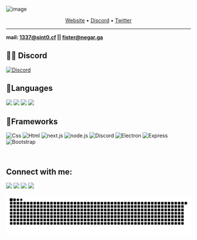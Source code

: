<!--<h3 align="center">
![image](https://cdn.discordapp.com/attachments/941755353035579422/951879632544747540/Unbenannt-1.png)
</h3> -->

![image](https://i.postimg.cc/wMsGvF5Y/dadadadad23131231.png)

<p align = "center">
  <a href = "https://www.sint0.cf">Website</a> •
  <a href = "https://www.negar.ga">Discord</a> •
  <a href = "https://www.sint0.cf">Twitter</a> 
</p>

---

**mail: 1337@sint0.cf || fister@negar.ga**

## 🙋‍♂️ Discord

<a href="https://discord.com/users/831628256561201153">
				<img src="https://discord.c99.nl/widget/theme-1/831628256561201153.png" alt="Discord" />
				<br>
			</a>

## 🚀Languages
<a href = "https://docs.microsoft.com/en-us/cpp/?view=msvc-170"><img src="https://img.shields.io/badge/c++-black?style=flat-square&logo=cplusplus&logoColor=blue"/></a>
<a href = "https://www.innovasys.com/product/dx/features_dotnet?gclid=CjwKCAjw5s6WBhA4EiwACGncZQazfEXTOW3bjFHyznuT5fQXOzEc-lhNujLNk-bZi0Y59f0k-PdaQhoCNnAQAvD_BwE"><img src="https://img.shields.io/badge/csharp-black?style=flat-square&logo=csharp&logoColor=purple"/></a>
<a href = "https://developer.mozilla.org/de/docs/Web/JavaScript"><img src="https://img.shields.io/badge/javascript-black?style=flat-square&logo=javascript"/></a>
<a href = "https://www.lua.org/docs"><img src="https://custom-icon-badges.herokuapp.com/badge/lua-black.svg?logo=lua&logoColor=blue"/></a>

## 🎉Frameworks

![Css](https://img.shields.io/badge/css3-black?style=flat-square&logo=css3&logoColor=1572B6)
![Html](https://img.shields.io/badge/html5-black?style=flat-square&logo=html5)
![next.js](https://img.shields.io/badge/next.js-black?style=flat-square&logo=next.js)
![node.js](https://img.shields.io/badge/node.js-black?style=flat-square&logo=node.js)
![Discord](https://img.shields.io/badge/discord.js-black?style=flat-square&logo=discord)
![Electron](https://img.shields.io/badge/electron-black?style=flat-square&logo=electron)
![Express](https://img.shields.io/badge/express-black?style=flat-square&logo=express)
![Bootstrap](https://img.shields.io/badge/bootstrap-black?style=flat-square&logo=bootstrap)

<!--## 🚀 Languages:

<p align="left"> 
    <a href="https://www.java.com" target="_blank"> <img src="https://img.icons8.com/color/48/000000/java-coffee-cup-logo.png"/> </a>
    <a href="https://reactjs.org/" target="_blank"> <img src="https://img.icons8.com/color/48/000000/react-native.png"/> </a>
    <a href="https://spring.io/projects/spring-boot" target="_blank"> <img src="https://img.icons8.com/color/48/000000/spring-logo.png"/> </a> 
    <a href="https://developer.mozilla.org/en-US/docs/Web/JavaScript" target="_blank"> <img src="https://img.icons8.com/color/48/000000/javascript.png"/> </a> 
    <a href="https://www.w3.org/html/" target="_blank"> <img src="https://img.icons8.com/color/48/000000/html-5.png"/> </a> 
    <a href="https://www.w3schools.com/css/" target="_blank"> <img src="https://img.icons8.com/color/48/000000/css3.png"/> </a> 
    <a href="https://getbootstrap.com" target="_blank"> <img src="https://img.icons8.com/color/48/000000/bootstrap.png"/> </a> 
    <a href="https://www.python.org" target="_blank"> <img src="https://img.icons8.com/color/48/000000/python.png"/> </a> 
    <a style="padding-right:8px;" href="https://nodejs.org" target="_blank"> <img src="https://img.icons8.com/color/48/000000/nodejs.png"/> </a> 
    <a style="padding-right:8px;" href="https://www.mysql.com/" target="_blank"> <img src="https://img.icons8.com/fluent/50/000000/mysql-logo.png"/> </a>
    <a href="https://www.mongodb.com/" target="_blank"> <img src="https://raw.githubusercontent.com/devicons/devicon/master/icons/mongodb/mongodb-original-wordmark.svg" alt="mongodb" width="48" height="48"/> </a> 
    <a href="https://firebase.google.com/" target="_blank"> <img src="https://img.icons8.com/color/48/000000/firebase.png"/> </a> 
    <a href="https://postman.com" target="_blank"> <img src="https://www.vectorlogo.zone/logos/getpostman/getpostman-icon.svg" alt="postman" width="45" height="45"/> </a>   
    <a href="https://git-scm.com/" target="_blank"> <img src="https://img.icons8.com/color/48/000000/git.png"/> </a> 
    <a href="https://redux.js.org" target="_blank"> <img src="https://img.icons8.com/color/48/000000/redux.png"/> </a>
    <a href="https://expressjs.com" target="_blank"> <img src="https://raw.githubusercontent.com/devicons/devicon/master/icons/express/express-original-wordmark.svg" alt="express" width="40" height="40"/> </a>
</p>-->

<!-- [![React Badge](https://img.shields.io/badge/-React-61DBFB?style=for-the-badge&labelColor=black&logo=react&logoColor=61DBFB)](#)  [![Javascript Badge](https://img.shields.io/badge/-Javascript-F0DB4F?style=for-the-badge&labelColor=black&logo=javascript&logoColor=F0DB4F)](#) [![Typescript Badge](https://img.shields.io/badge/-Typescript-007acc?style=for-the-badge&labelColor=black&logo=typescript&logoColor=007acc)](#) [![Nodejs Badge](https://img.shields.io/badge/-Nodejs-3C873A?style=for-the-badge&labelColor=black&logo=node.js&logoColor=3C873A)](#) [![GraphQL Badge](https://img.shields.io/badge/-GraphQl-e535ab?style=for-the-badge&labelColor=black&logo=node.js&logoColor=e535ab)](#) -->
<br/>

## Connect with me:
<p align="left">

<a href = "https://www.sint0.cf"><img src="https://img.icons8.com/fluent/48/000000/linkedin.png"/></a>
<a href = "https://www.sint0.cf"><img src="https://img.icons8.com/fluent/48/000000/twitter.png"/></a>
<a href = "https://www.sint0.cf"><img src="https://img.icons8.com/fluent/48/000000/instagram-new.png"/></a>
<a href = "https://www.sint0.cf"><img src="https://img.icons8.com/color/48/000000/youtube-play.png"/></a>

</p>
<a href="https://www.sint0.cf" target="_blank"><img src="https://github.com/Rdimo/Rdimo/blob/output/github-contribution-grid-snake.svg" alt="sneke"></a>

